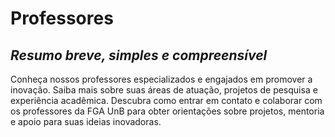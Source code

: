 # Professores
## *Resumo breve, simples e compreensível*
Conheça nossos professores especializados e engajados em promover a inovação. Saiba mais sobre suas áreas de atuação, projetos de pesquisa e experiência acadêmica. Descubra como entrar em contato e colaborar com os professores da FGA UnB para obter orientações sobre projetos, mentoria e apoio para suas ideias inovadoras.
